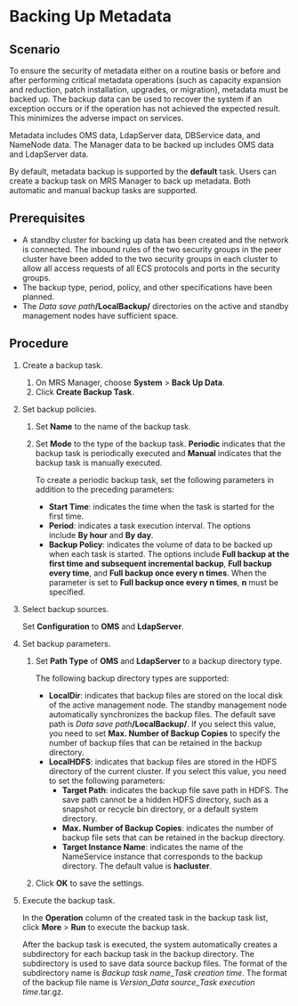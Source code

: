 # Backing Up Metadata<a name="EN-US_TOPIC_0125375812"></a>

## Scenario<a name="section1680505393831"></a>

To ensure the security of metadata either on a routine basis or before and after performing critical metadata operations \(such as capacity expansion and reduction, patch installation, upgrades, or migration\), metadata must be backed up. The backup data can be used to recover the system if an exception occurs or if the operation has not achieved the expected result. This minimizes the adverse impact on services.

Metadata includes OMS data, LdapServer data, DBService data, and NameNode data. The Manager data to be backed up includes OMS data and LdapServer data.

By default, metadata backup is supported by the  **default** task. Users can create a backup task on MRS Manager to back up metadata. Both automatic and manual backup tasks are supported.

## Prerequisites<a name="section46714859456"></a>

-   A standby cluster for backing up data has been created and the network is connected. The inbound rules of the two security groups  in the peer cluster have been added to the two security groups in each cluster to allow all access requests of all ECS protocols and ports in the security groups.
-   The backup type, period, policy, and other specifications have been planned.
-   The _Data save path_**/LocalBackup/** directories on the active and standby management nodes have sufficient space.

## Procedure<a name="section6261219795321"></a>

1.  Create a backup task.
    1.  On MRS Manager, choose  **System**  \>  **Back Up Data**.
    2.  Click  **Create Backup Task**.

2.  Set backup policies.
    1.  Set  **Name**  to the name of the backup task.
    2.  Set  **Mode** to the type of the backup task. **Periodic** indicates that the backup task is periodically executed and **Manual**  indicates that the backup task is manually executed.

        To create a periodic backup task, set the following parameters in addition to the preceding parameters:

        -   **Start Time**: indicates the time when the task is started for the first time.
        -   **Period**: indicates a task execution interval. The options include **By hour** and **By day**.
        -   **Backup Policy**: indicates the volume of data to be backed up when each task is started. The options include **Full backup at the first time and subsequent incremental backup**, **Full backup every time**, and **Full backup once every n times**. When the parameter is set to **Full backup once every n times**, **n**  must be specified.

3.  Select backup sources.

    Set  **Configuration** to **OMS** and **LdapServer**.

4.  Set backup parameters.
    1.  Set  **Path Type** of **OMS** and **LdapServer**  to a backup directory type.

        The following backup directory types are supported:

        -   **LocalDir**: indicates that backup files are stored on the local disk of the active management node. The standby management node automatically synchronizes the backup files. The default save path is _Data save path_**/LocalBackup/**. If you select this value, you need to set **Max. Number of Backup Copies**  to specify the number of backup files that can be retained in the backup directory.
        -   **LocalHDFS**: indicates that backup files are stored in the HDFS directory of the current cluster. If you select this value, you need to set the following parameters:
            -   **Target Path**: indicates the backup file save path in HDFS. The save path cannot be a hidden HDFS directory, such as a snapshot or recycle bin directory, or a default system directory.
            -   **Max. Number of Backup Copies**: indicates the number of backup file sets that can be retained in the backup directory.
            -   **Target Instance Name**: indicates the name of the NameService instance that corresponds to the backup directory. The default value is **hacluster**.

    2.  Click  **OK**  to save the settings.

5.  Execute the backup task.

    In the  **Operation** column of the created task in the backup task list, click **More**  \>  **Run**  to execute the backup task.

    After the backup task is executed, the system automatically creates a subdirectory for each backup task in the backup directory. The subdirectory is used to save data source backup files. The format of the subdirectory name is _Backup task name_\__Task creation time_. The format of the backup file name is _Version_\__Data source_\__Task execution time_.tar.gz.


